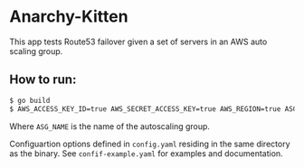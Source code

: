 # Anarchy-Kitten

This app tests Route53 failover given a set of servers in an AWS auto scaling group.
## How to run:


```bash
$ go build
$ AWS_ACCESS_KEY_ID=true AWS_SECRET_ACCESS_KEY=true AWS_REGION=true ASG_NAME=prod ./Anarchy-Kitten 
```

Where `ASG_NAME` is the name of the autoscaling group.

Configuartion options defined in `config.yaml` residing in the same directory as the binary. See `confif-example.yaml` for examples and documentation.
